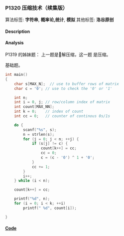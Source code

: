 ### P1320 压缩技术（续集版）

算法标签: **字符串**, **概率论,统计**, **模拟**
其他标签: **洛谷原创**


#### Description





#### Analysis

P1319 的姊妹题： 上一题是解压缩，这一题 是压缩。

基础题。

```cpp
int main()
{
    char s[MAX_N];  // use to buffer rows of matrix
    char c = '0'; // use to check the '0' or '1'

    int n;
    int i = 0, j; // row/column index of matrix
    int count[MAX_NN];
    int k = 0;    // index of count
    int cc = 0;   // counter of continous 0s/1s

    do {
        scanf("%s", s);
        n = strlen(s);
        for (j = 0; j < n; ++j) {
            if (s[j] != c) {
                count[k++] = cc;
                cc = 0;
                c = (c - '0') ^ 1 + '0';
            }
            cc += 1;
        }
        i++;
    } while (i < n);

    count[k++] = cc;

    printf("%d", n);
    for (i = 0; i < k; ++i)
        printf(" %d", count[i]);

}
```

#### [Code](../cpp/p1320.cpp)
